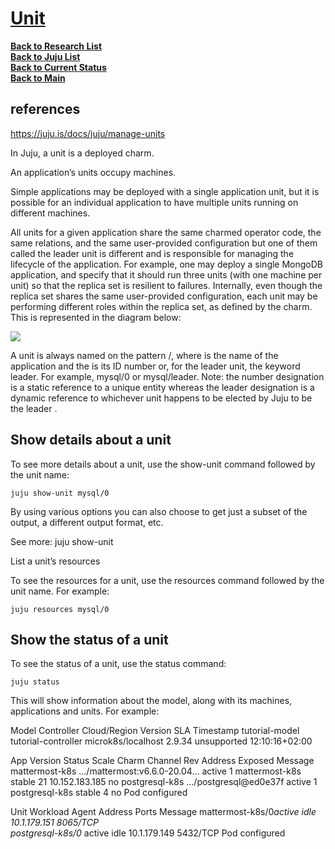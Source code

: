 # **[Unit](https://juju.is/docs/juju/unit)**

**[Back to Research List](../../research_list.md)**\
**[Back to Juju List](./juju_list.md)**\
**[Back to Current Status](../../../development/status/weekly/current_status.md)**\
**[Back to Main](../../../README.md)**

## references

<https://juju.is/docs/juju/manage-units>

In Juju, a unit is a deployed charm.

An application’s units occupy machines.

Simple applications may be deployed with a single application unit, but it is possible for an individual application to have multiple units running on different machines.

All units for a given application share the same charmed operator code, the same relations, and the same user-provided configuration but one of them called the leader unit is different and is responsible for managing the lifecycle of the application. For example, one may deploy a single MongoDB application, and specify that it should run three units (with one machine per unit) so that the replica set is resilient to failures. Internally, even though the replica set shares the same user-provided configuration, each unit may be performing different roles within the replica set, as defined by the charm. This is represented in the diagram below:

![](https://assets.ubuntu.com/v1/244e4890-juju-machine-units.png)

A unit is always named on the pattern <application>/<unit ID>, where <application> is the name of the application and the <unit ID> is its ID number or, for the leader unit, the keyword leader. For example, mysql/0 or mysql/leader. Note: the number designation is a static reference to a unique entity whereas the leader designation is a dynamic reference to whichever unit happens to be elected by Juju to be the leader .

## Show details about a unit

To see more details about a unit, use the show-unit command followed by the unit name:

```juju show-unit mysql/0```

By using various options you can also choose to get just a subset of the output, a different output format, etc.

See more: juju show-unit

List a unit’s resources

To see the resources for a unit, use the resources command followed by the unit name. For example:

```juju resources mysql/0```

## Show the status of a unit

To see the status of a unit, use the status command:

```juju status```

This will show information about the model, along with its machines, applications and units. For example:

Model           Controller           Cloud/Region        Version  SLA          Timestamp
tutorial-model  tutorial-controller  microk8s/localhost  2.9.34   unsupported  12:10:16+02:00

App             Version                         Status  Scale  Charm           Channel  Rev  Address         Exposed  Message
mattermost-k8s  .../mattermost:v6.6.0-20.04...  active      1  mattermost-k8s  stable    21  10.152.183.185  no
postgresql-k8s  .../postgresql@ed0e37f          active      1  postgresql-k8s  stable     4                  no       Pod configured

Unit               Workload  Agent  Address       Ports     Message
mattermost-k8s/0*active    idle   10.1.179.151  8065/TCP  
postgresql-k8s/0*  active    idle   10.1.179.149  5432/TCP  Pod configured
